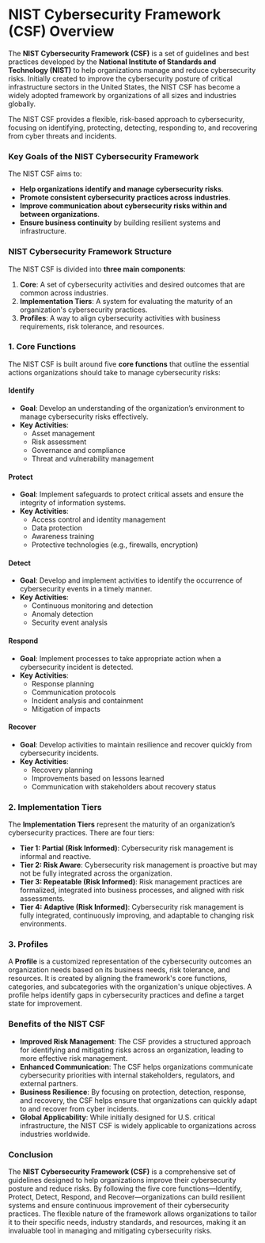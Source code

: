 # NIST Cybersecurity Framework (CSF) Overview

The **NIST Cybersecurity Framework (CSF)** is a set of guidelines and best practices developed by the **National Institute of Standards and Technology (NIST)** to help organizations manage and reduce cybersecurity risks. Initially created to improve the cybersecurity posture of critical infrastructure sectors in the United States, the NIST CSF has become a widely adopted framework by organizations of all sizes and industries globally.

The NIST CSF provides a flexible, risk-based approach to cybersecurity, focusing on identifying, protecting, detecting, responding to, and recovering from cyber threats and incidents.

### Key Goals of the NIST Cybersecurity Framework

The NIST CSF aims to:

- **Help organizations identify and manage cybersecurity risks**.
- **Promote consistent cybersecurity practices across industries**.
- **Improve communication about cybersecurity risks within and between organizations**.
- **Ensure business continuity** by building resilient systems and infrastructure.
  
### NIST Cybersecurity Framework Structure

The NIST CSF is divided into **three main components**: 

1. **Core**: A set of cybersecurity activities and desired outcomes that are common across industries.
2. **Implementation Tiers**: A system for evaluating the maturity of an organization's cybersecurity practices.
3. **Profiles**: A way to align cybersecurity activities with business requirements, risk tolerance, and resources.

### 1. Core Functions

The NIST CSF is built around five **core functions** that outline the essential actions organizations should take to manage cybersecurity risks:

#### **Identify**
   - **Goal**: Develop an understanding of the organization’s environment to manage cybersecurity risks effectively.
   - **Key Activities**:
     - Asset management
     - Risk assessment
     - Governance and compliance
     - Threat and vulnerability management

#### **Protect**
   - **Goal**: Implement safeguards to protect critical assets and ensure the integrity of information systems.
   - **Key Activities**:
     - Access control and identity management
     - Data protection
     - Awareness training
     - Protective technologies (e.g., firewalls, encryption)

#### **Detect**
   - **Goal**: Develop and implement activities to identify the occurrence of cybersecurity events in a timely manner.
   - **Key Activities**:
     - Continuous monitoring and detection
     - Anomaly detection
     - Security event analysis

#### **Respond**
   - **Goal**: Implement processes to take appropriate action when a cybersecurity incident is detected.
   - **Key Activities**:
     - Response planning
     - Communication protocols
     - Incident analysis and containment
     - Mitigation of impacts

#### **Recover**
   - **Goal**: Develop activities to maintain resilience and recover quickly from cybersecurity incidents.
   - **Key Activities**:
     - Recovery planning
     - Improvements based on lessons learned
     - Communication with stakeholders about recovery status

### 2. Implementation Tiers

The **Implementation Tiers** represent the maturity of an organization’s cybersecurity practices. There are four tiers:

- **Tier 1: Partial (Risk Informed)**: Cybersecurity risk management is informal and reactive.
- **Tier 2: Risk Aware**: Cybersecurity risk management is proactive but may not be fully integrated across the organization.
- **Tier 3: Repeatable (Risk Informed)**: Risk management practices are formalized, integrated into business processes, and aligned with risk assessments.
- **Tier 4: Adaptive (Risk Informed)**: Cybersecurity risk management is fully integrated, continuously improving, and adaptable to changing risk environments.

### 3. Profiles

A **Profile** is a customized representation of the cybersecurity outcomes an organization needs based on its business needs, risk tolerance, and resources. It is created by aligning the framework's core functions, categories, and subcategories with the organization's unique objectives. A profile helps identify gaps in cybersecurity practices and define a target state for improvement.

### Benefits of the NIST CSF

- **Improved Risk Management**: The CSF provides a structured approach for identifying and mitigating risks across an organization, leading to more effective risk management.
- **Enhanced Communication**: The CSF helps organizations communicate cybersecurity priorities with internal stakeholders, regulators, and external partners.
- **Business Resilience**: By focusing on protection, detection, response, and recovery, the CSF helps ensure that organizations can quickly adapt to and recover from cyber incidents.
- **Global Applicability**: While initially designed for U.S. critical infrastructure, the NIST CSF is widely applicable to organizations across industries worldwide.

### Conclusion

The **NIST Cybersecurity Framework (CSF)** is a comprehensive set of guidelines designed to help organizations improve their cybersecurity posture and reduce risks. By following the five core functions—Identify, Protect, Detect, Respond, and Recover—organizations can build resilient systems and ensure continuous improvement of their cybersecurity practices. The flexible nature of the framework allows organizations to tailor it to their specific needs, industry standards, and resources, making it an invaluable tool in managing and mitigating cybersecurity risks.
